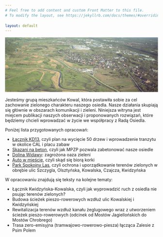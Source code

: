 ```yaml
---
# Feel free to add content and custom Front Matter to this file.
# To modify the layout, see https://jekyllrb.com/docs/themes/#overriding-theme-defaults

layout: default
---
```


![Kowale z lotu ptaka](/assets/img/banner01.jpg)

Jesteśmy grupą mieszkańców Kowal, która postawiła sobie za cel zachowanie zielonego charakteru naszego osiedla.
Nasze działania skupiają się głównie w obszarach komunikacji i zieleni.
Niniejsza witryna jest miejcem publikacji naszych obserwacji i proponowanych rozwiązań,
które będziemy chcieli wprowadzać w życie we współpracy z Radą Osiedla.

Poniżej lista przygotowanych opracowań:
* [Łącznik KD13](/kd13/), czyli plan na wycięcie 50 drzew i wprowadzenie tranzytu w okolice CAL i placu zabaw
* [Skazani na beton](/skazani_na_beton/), czyli jak MPZP pozwala zabetonować nasze osiedle
* [Dolina Widawy](/widawa/): zagrożona oaza zieleni
* [Auto w mieście](/auto_w_miescie/), czyli skąd się biorą korki
* [Park Spokojny Las](/park_spokojny_las/), czyli ochrona i uporządkowanie terenów zielonych w obrębie ulic Szczygla, Olsztyńska, Kowalska, Czajcza, Kwidzyńska

W opracowaniu znajdują się teksty na kolejne tematy:
* Łącznik Kwidzyńska-Kowalska, czyli jak wyprowadzić ruch z osiedla nie psując terenów zielonych?
* Budowa ścieżek pieszo-rowerowych wzdłuż ulic Kowalskiej i Kwidzyńskiej
* Rewitalizacja terenów wzdłuż kanału żeglugowego wraz z utworzeniem ścieżek pieszo-rowerowych (odcinek od Mostów Jagiellońskich do Mostów Chrobrego)
* Trasa zero-emisyjna (tramwajowo-rowerowo-piesza) łącząca Zalesie z Psim Polem
